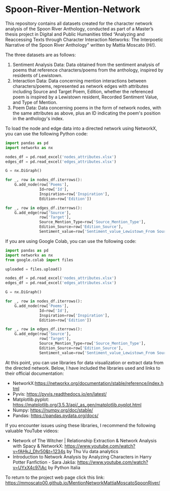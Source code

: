 # Spoon-River-Mention-Network
This repository contains all datasets created for the character network analysis of the Spoon River Anthology, conducted as part of a Master’s thesis project in Digital and Public Humanities titled “Analyzing and Reaccessing Texts through Character Interaction Networks: The Interpoetic Narrative of the Spoon River Anthology" written by Mattia Moscato (Hi!). 

The three datasets are as follows:
1. Sentiment Analysis Data: Data obtained from the sentiment analysis of poems that reference characters/poems from the anthology, inspired by residents of Lewistown.
2. Interaction Data: Data concerning mention interactions between characters/poems, represented as network edges with attributes including Source and Target Poem, Edition, whether the referenced poem is inspired by a Lewistown resident, Recorded Sentiment Value, and Type of Mention.
3. Poem Data: Data concerning poems in the form of network nodes, with the same attributes as above, plus an ID indicating the poem's position in the anthology's index.

To load the node and edge data into a directed network using NetworkX, you can use the following Python code:

```python
import pandas as pd
import networkx as nx

nodes_df = pd.read_excel('nodes_attributes.xlsx')
edges_df = pd.read_excel('edges_attributes.xlsx')

G = nx.DiGraph()

for _, row in nodes_df.iterrows():
    G.add_node(row['Poems'], 
               Id=row['Id'], 
               Inspiration=row['Inspiration'], 
               Edition=row['Edition'])

for _, row in edges_df.iterrows():
    G.add_edge(row['Source'], 
               row['Target'], 
               Source_Mention_Type=row['Source_Mention_Type'], 
               Edition_Source=row['Edition_Source'], 
               Sentiment_value=row['Sentiment_value_Lewistown_From Source toTarget'])

```
If you are using Google Colab, you can use the following code:

```python
import pandas as pd
import networkx as nx
from google.colab import files

uploaded = files.upload()

nodes_df = pd.read_excel('nodes_attributes.xlsx')
edges_df = pd.read_excel('edges_attributes.xlsx')

G = nx.DiGraph()

for _, row in nodes_df.iterrows():
    G.add_node(row['Poems'], 
               Id=row['Id'], 
               Inspiration=row['Inspiration'], 
               Edition=row['Edition'])

for _, row in edges_df.iterrows():
    G.add_edge(row['Source'], 
               row['Target'], 
               Source_Mention_Type=row['Source_Mention_Type'], 
               Edition_Source=row['Edition_Source'], 
               Sentiment_value=row['Sentiment_value_Lewistown_From Source toTarget'])

```

At this point, you can use libraries for data visualization or extract data from the directed network. 
Below, I have included the libraries used and links to their official documentation:
- NetworkX:https://networkx.org/documentation/stable/reference/index.html
- Pyvis: https://pyvis.readthedocs.io/en/latest/
- Matplotlib.pyplot: https://matplotlib.org/3.5.3/api/_as_gen/matplotlib.pyplot.html
- Numpy: https://numpy.org/doc/stable/
- Pandas: https://pandas.pydata.org/docs/

If you encounter issues using these libraries, I recommend the following valuable YouTube videos:
- Network of The Witcher | Relationship Extraction & Network Analysis with Spacy & NetworkX: https://www.youtube.com/watch?v=fAHkJ_Dhr50&t=1234s    by Thu Vu data analytics
- Introduction to Network Analysis by Analyzing Characters in Harry Potter Fanfiction - Sara Jakša: https://www.youtube.com/watch?v=UYxX4c97iAc     by Python Italia

To return to the project web page click this link: https://mmoscato00.github.io/MentionNetworkMattiaMoscatoSpoonRiver/
